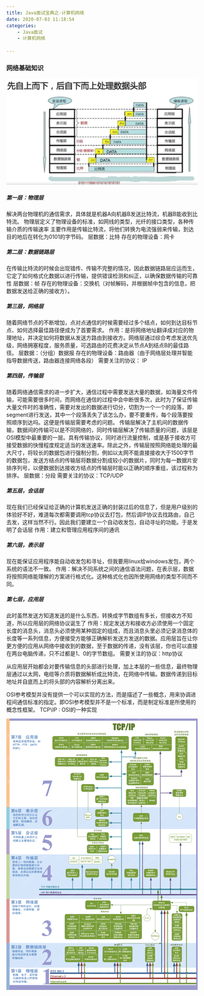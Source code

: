 ```yaml
---
title: Java面试宝典之-计算机网络
date: 2020-07-03 11:18:54
categories:
	- Java面试
	- 计算机网络

---
```


### 网络基础知识

![七层协议](/articleImage/2020-07-03/1.png)

##### 第一层：物理层

解决两台物理机的通信需求，具体就是机器A向机器B发送比特流，机器B能收到比特流。
物理层定义了物理设备的标准，如网线的类型，光纤的接口类型，各种传输介质的传输速率
主要作用是传输比特流，将他们转换为电流强弱来传输，到达目的地后在转化为0101的字节码。
层数据：比特
存在的物理设备：网卡

<!--more-->

##### 第二层：数据链路层

在传输比特流的时候会出现错传、传输不完整的情况，因此数据链路层应运而生，它定了如何格式化数据以进行传输，提供错误检测和纠正，以确保数据传输的可靠性
层数据：帧
存在的物理设备：交换机（对帧解码，并根据帧中包含的信息，把数据发送给正确的接收方）。

##### 第三层，网络层

随着网络节点的不断增加，点对点通信的时候需要经过多个结点，如何到达目标节点、如何选择最佳路径便成为了首要需求。
作用：是将网络地址翻译成对应的物理地址，并决定如何将数据从发送方路由到接收方。网络层通过综合考虑发送优先级，网络拥塞程度，服务质量，可选路由的花费决定从节点A到结点B的最佳路径。
层数据：（分组）数据报 存在的物理设备：路由器（由于网络层处理并智能指导数据传送，路由器连接网络各段）
需要关注的协议： IP

##### 第四层，传输层

随着网络通信需求的进一步扩大，通信过程中需要发送大量的数据，如海量文件传输，可能需要很多时间，而网络在通信的过程中会中断很多次，此时为了保证传输大量文件时的准确性，需要对发出的数据进行切分，切割为一个一个的段落，即segment进行发送，其中一个段落丢失了该怎么办，要不要重传，每个段落要按照顺序到达吗。这便是传输层需要考虑的问题。
传输层解决了主机间的数据传输，数据间的传输可以是不同网络的，同时传输层解决了传输质量的问题，该层是OSI模型中最重要的一层。具有传输协议，同时进行流量控制，或是基于接收方可接受数据的快慢程度规定适当的发送速率。除此之外，传输层按照网络能处理的最大尺寸，将较长的数据包进行强制分割，例如以太网不能直接接收大于1500字节的数据包，发送方结点的传输层将数据分割成较小的数据片，同时为每一数据片安排序列号，以便数据到达接收方结点的传输层时能以正确的顺序重组，该过程称为排序。
层数据：分段
需要关注的协议：TCP/UDP

##### 第五层，会话层

现在我们已经保证给正确的计算机发送正确的封装过后的信息了，但是用户级别的体验好不好，难道每次都需要调用tcp协议去打包，然后调IP协议去找路由，自己去发，这样当然不行。因此我们要建立一个自动收发包，自动寻址的功能。于是发明了会话层
作用：建立和管理应用程序间的通讯

##### 第六层，表示层

现在能保证应用程序能自动收发包和寻址，但我要用linux给windows发包，两个系统的语法不一致。
作用：解决不同系统之间的通信语法问题，在表示层，数据将按照网络能理解的方案进行格式化。这种格式化也因所使用网络的类型不同而不同。

##### 第七层，应用层

此时虽然发送方知道发送的是什么东西，转换成字节数组有多长，但接收方不知道，所以应用层的网络协议诞生了
作用：规定发送方和接收方必须使用一个固定长度的消息头，消息头必须使用某种固定的组成，而且消息头里必须记录消息体的长度等一系列信息，方便接受方能够正确解析发送方发送的数据。应用层旨在让你更方便的应用从网络中接收到的数据，至于数据的传递，没有该层，你也可以直接在两台电脑传递，只不过都是1、0的字节数组。
需要关注的协议：http协议

从应用层开始都会对要传输信息的头部进行处理，加上本层的一些信息，最终物理层通过以太网，电缆等介质将数据解析成比特流，在网络中传输。数据传递到目标地址并自底而上的将头部的内容解析分离出来。

OSI参考模型并没有提供一个可以实现的方法，而是描述了一些概念，用来协调进程间通信标准的指定。即OSI参考模型并不是一个标准，而是制定标准是所使用的概念性框架。
TCP\IP : OSI的一种实现

![OSI](/articleImage/2020-07-03/osi.gif)